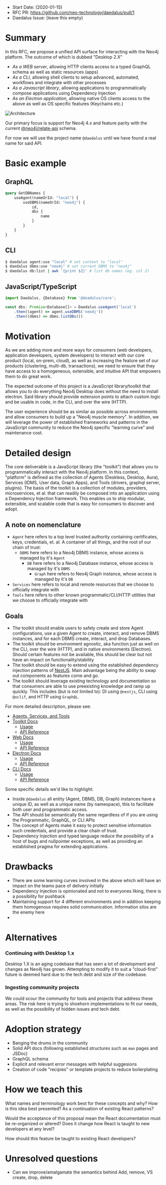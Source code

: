 - Start Date: (2020-01-15)
- RFC PR: https://github.com/neo-technology/daedalus/pull/1
- Daedalus Issue: (leave this empty)

# Summary
In this RFC, we propose a unified API surface for interacting with the Neo4j platform. The outcome of which is dubbed "Desktop 2.X"
- *As a WEB server*, allowing HTTP clients access to a typed GraphQL schema as well as static resources (apps)
- *As a CLI*, allowing shell clients to setup advanced, automated, workflows and integrate with other processes
- *As a Javascript library*, allowing applications to programmatically compose applications using Dependency Injection
- *As an Electron application*, allowing native OS clients access to the above as well as OS specific features (Keychains etc.)

![Architecture](./imgs/architecture.png)

Our primary focus is support for Neo4j 4.x and feature parity with the current [@neo4j/relate-api](https://github.com/neo4j-apps/relate-api) schema.

For now we will use the project name `@daedalus` until we have found a real name for said API.

# Basic example
## GraphQL
```GraphQL
query GetDBNames {
    useAgent(nameOrId: "local") {
        useDBMS(nameOrId: "neo4j") {
            id,
            dbs {
                name
            }
        }
    }
}
```

## CLI
```sh
$ daedalus agent:use "local" # set context to "local"
$ daedalus dbms:use "neo4j" # set current DBMS to "neo4j"
$ daedalus db:list | awk '{print $2}' # list db names (eg. col 2)
```

## JavaScript/TypeScript
```TypeScript
import Daedalus, {Database} from '@deadalus/core';

const dbs: Promise<Database[]> = Daedalus.useAgent('local')
    .then((agent) => agent.useDBMS('neo4j'))
    .then((dbms) => dbms.listDBs())
```

# Motivation
As we are adding more and more ways for consumers (web developers, application developers, system developers) to interact with our core product (local, on-prem, cloud), 
as well as increasing the feature set of our products (clustering, multi-db, transactions), 
we need to ensure that they have access to a homogeneous, extensible, and intuitive API that empowers them to do great work.

The expected outcome of this project is a JavaScript library/toolkit that allows you to do everything Neo4j Desktop does without the need to install electron. 
Said library should provide extension points to attach custom logic and be usable in code, in the CLI, and over the wire (HTTP).

The user experience should be as similar as possible across environments and allow consumers to build up a "Neo4j muscle memory". 
In addition, we will leverage the power of established frameworks and patterns in the JavaScript community to reduce the Neo4j specific "learning curve" and maintenance cost.

# Detailed design
The core deliverable is a JavaScript library (the "toolkit") that allows you to programmatically interact with the Neo4j platform.
In this context, "platform" is defined as the collection of Agents (Deskless, Desktop, Aura), Services (IDMS, User data, Graph Apps), and Tools (drivers, graphql server, plugins).
The basis of the toolkit is a collection of modules, providers, microservices, et al. that can readily be composed into an application using a Dependency Injection framework.
This enables us to ship modular, extensible, and scalable code that is easy for consumers to discover and adopt.

## A note on nomenclature
- `Agent` here refers to a top level trusted authority containing certificates, keys, credentials, et. al. A container of all things, and the root of our chain of trust:
    - `DBMS` here refers to a Neo4j DBMS instance, whose access is managed by it's `Agent`
        - `DB` here refers to a Neo4j Database instance, whose access is managed by it's `DBMS`
            - `Graph` here refers to Neo4j Graph instance, whose access is managed by it's `DB`
- `Services` here refers to local and remote resources that we choose to officially integrate with
- `Tools` here refers to other known programmatic/CLI/HTTP utilities that we choose to officially integrate with

## Goals
- The toolkit should enable users to safely create and store Agent configurations, use a given Agent to create, interact, and remove DBMS instances, and for each DBMS create, interact, and drop Databases.
- The toolkit should be environment agnostic, aka function just as well on the CLI, over the wire (HTTP), and in native environments (Electron). Should certain features not be available, this should be clear but not have an impact on functionality/stability
- The toolkit should be easy to extend using the established dependency injection patterns of [NestJS](https://nestjs.com/). Main advantage being the ability to swap out components as features come and go.
- The toolkit should leverage existing technology and documentation so that consumers are able to use preexisting knowledge and ramp up quickly. This includes (but is not limited to): DI using `@nestjs`, CLI using `@oclif`, and HTTP using `GraphQL`.

For more detailed description, please see:
- [Agents, Services, and Tools](#TBA)
- [Toolkit Docs](#TBA)
    - [Usage](#TBA)
    - [API Reference](#TBA)
- [Web Docs](#TBA)
    - [Usage](#TBA)
    - [API Reference](#TBA)
- [Electron Docs](#TBA)
    - [Usage](#TBA)
    - [API Reference](#TBA)
- [CLI Docs](#TBA)
    - [Usage](#TBA)
    - [API Reference](#TBA)

Some specific details we'd like to highlight:
- Inside `@daedalus` all entity (Agent, DBMS, DB, Graph) instances have a unique ID, as well as a unique name (by namespace), this to facilitate both user and programmatic access.
- The API should be semantically the same regardless of if you are using the Programmatic, GraphQL, or CLI APIs
- The concept of Agents make it easy to protect sensitive information such credentials, and provide a clear chain of trust.
- Dependency Injection and typed language reduce the possibility of a host of bugs and nullpointer exceptions, as well as providing an established pragma for extending applications.


# Drawbacks
- There are some learning curves involved in the above which will have an impact on the teams pace of delivery initially
- Dependency Injection is opinionated and not to everyones liking, there is a possibility for pushback
- Maintaining support for 4 different environments and in addition keeping them homogenous requires solid communication. Information silos are the enemy here
- 

# Alternatives
### Continuing with Desktop 1.x
Desktop 1.X is an aging codebase that has seen a lot of development and changes as Neo4j has grown. Attempting to modify it to suit a "cloud-first" future is deemed hard due to the tech debt and size of the codebase.

### Ingesting community projects
We could scour the community for tools and projects that address these areas. The risk here is trying to shoehorn implementations to fit our needs, as well as the possibility of hidden issues and tech debt.

# Adoption strategy
- Banging the drums in the community
- Solid API docs (following established structures such as `man` pages and JSDoc)
- GraphQL schema
- Explicit and relevant error messages with helpful suggesions
- Creation of code "recipies" or template projects to reduce boilerplating

# How we teach this

What names and terminology work best for these concepts and why? How is this
idea best presented? As a continuation of existing React patterns?

Would the acceptance of this proposal mean the React documentation must be
re-organized or altered? Does it change how React is taught to new developers
at any level?

How should this feature be taught to existing React developers?

# Unresolved questions
- Can we improve/amalgamate the semantics behind Add, remove, VS create, drop, delete
